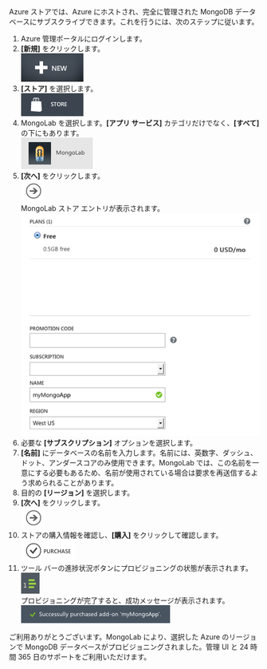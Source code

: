 Azure ストアでは、Azure にホストされ、完全に管理された MongoDB データベースにサブスクライブできます。これを行うには、次のステップに従います。

1.  Azure 管理ポータルにログインします。
2.  **[新規]** をクリックします。	
    ![New][New]
3.  **[ストア]** を選択します。	
    ![Store][Store]
4.  MongoLab を選択します。**[アプリ サービス]** カテゴリだけでなく、**[すべて]** の下にもあります。	
    ![MongoLab][MongoLab]
5.  **[次へ]** をクリックします。	
    ![Next][Next]	
     MongoLab ストア エントリが表示されます。	
    ![NewMongoLab][NewMongoLab]
6.  必要な **[サブスクリプション]** オプションを選択します。
7.  **[名前]** にデータベースの名前を入力します。名前には、英数字、ダッシュ、ドット、アンダースコアのみ使用できます。MongoLab では、この名前を一意にする必要もあるため、名前が使用されている場合は要求を再送信するよう求められることがあります。
8.  目的の **[リージョン]** を選択します。
9.  **[次へ]** をクリックします。	
    ![Next][Next]
10. ストアの購入情報を確認し、**[購入]** をクリックして確認します。		
    ![Next][1]
11. ツール バーの進捗状況ボタンにプロビジョニングの状態が表示されます。	
    ![ProgressButton][ProgressButton]		
     プロビジョニングが完了すると、成功メッセージが表示されます。		
    ![SuccessMessage][SuccessMessage]

ご利用ありがとうございます。MongoLab により、選択した Azure のリージョンで MongoDB データベースがプロビジョニングされました。管理 UI と 24 時間 365 日のサポートをご利用いただけます。

  [New]: ./media/howto-provision-mongolab/button-new.png
  [Store]: ./media/howto-provision-mongolab/button-store.png
  [MongoLab]: ./media/howto-provision-mongolab/entry-mongolab.png
  [Next]: ./media/howto-provision-mongolab/button-next.png
  [NewMongoLab]: ./media/howto-provision-mongolab/screen-newmongolab.png
  [1]: ./media/howto-provision-mongolab/button-purchase.png
  [ProgressButton]: ./media/howto-provision-mongolab/button-progress.png
  [SuccessMessage]: ./media/howto-provision-mongolab/message-provisionsuccess.png
